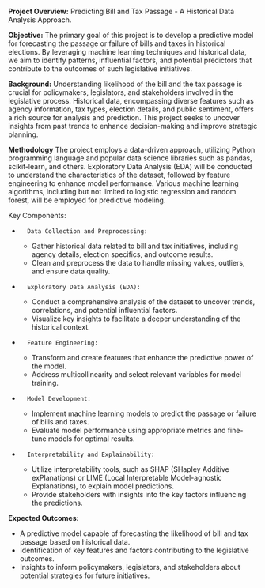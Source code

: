 **Project Overview:** Predicting Bill and Tax Passage - A Historical Data Analysis Approach.

**Objective:**
The primary goal of this project is to develop a predictive model for forecasting the passage or failure of bills and taxes in historical elections.
By leveraging machine learning techniques and historical data, we aim to identify patterns, influential factors, and potential predictors that contribute to the outcomes of such legislative initiatives.

**Background:**
Understanding likelihood of the bill and the tax passage is crucial for policymakers, legislators, and stakeholders involved in the legislative process.
Historical data, encompassing diverse features such as agency information, tax types, election details, and public sentiment, offers a rich source for analysis and prediction.
This project seeks to uncover insights from past trends to enhance decision-making and improve strategic planning.

**Methodology**
The project employs a data-driven approach, utilizing Python programming language and popular data science libraries such as pandas, scikit-learn, and others.
Exploratory Data Analysis (EDA) will be conducted to understand the characteristics of the dataset, followed by feature engineering to enhance model performance. 
Various machine learning algorithms, including but not limited to logistic regression and random forest, will be employed for predictive modeling.

Key Components:
* 		Data Collection and Preprocessing:
    * Gather historical data related to bill and tax initiatives, including agency details, election specifics, and outcome results.
    * Clean and preprocess the data to handle missing values, outliers, and ensure data quality.
* 		Exploratory Data Analysis (EDA):
    * Conduct a comprehensive analysis of the dataset to uncover trends, correlations, and potential influential factors.
    * Visualize key insights to facilitate a deeper understanding of the historical context.
* 		Feature Engineering:
    * Transform and create features that enhance the predictive power of the model.
    * Address multicollinearity and select relevant variables for model training.
* 		Model Development:
    * Implement machine learning models to predict the passage or failure of bills and taxes.
    * Evaluate model performance using appropriate metrics and fine-tune models for optimal results.
* 		Interpretability and Explainability:
    * Utilize interpretability tools, such as SHAP (SHapley Additive exPlanations) or LIME (Local Interpretable Model-agnostic Explanations), to explain model predictions.
    * Provide stakeholders with insights into the key factors influencing the predictions.


**Expected Outcomes:**
* A predictive model capable of forecasting the likelihood of bill and tax passage based on historical data.
* Identification of key features and factors contributing to the legislative outcomes.
* Insights to inform policymakers, legislators, and stakeholders about potential strategies for future initiatives.



